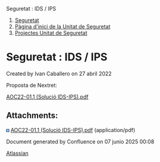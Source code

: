 Seguretat : IDS / IPS  

1.  [Seguretat](index.md)
2.  [Pàgina d'inici de la Unitat de Seguretat](15368362.md)
3.  [Projectes Unitat de Seguretat](Projectes-Unitat-de-Seguretat_41517821.md)

Seguretat : IDS / IPS
=====================

Created by Ivan Caballero on 27 abril 2022

Proposta de Nextret:

[AOC22-01.1 (Solució IDS-IPS).pdf](attachments/64981130/64981131.pdf)

Attachments:
------------

![](images/icons/bullet_blue.gif) [AOC22-01.1 (Solució IDS-IPS).pdf](attachments/64981130/64981131.pdf) (application/pdf)  

Document generated by Confluence on 07 junio 2025 00:08

[Atlassian](http://www.atlassian.com/)
